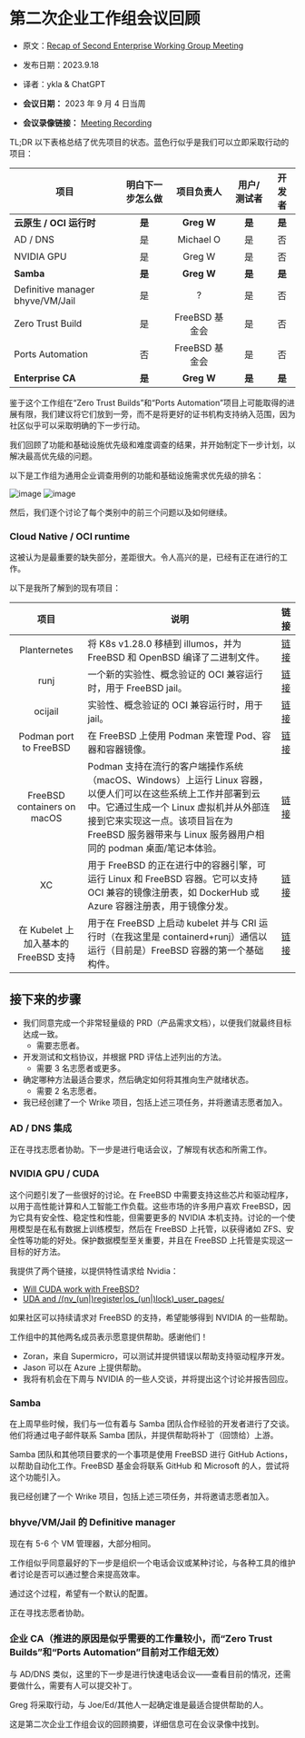 # 第二次企业工作组会议回顾

- 原文：[Recap of Second Enterprise Working Group Meeting](https://freebsdfoundation.org/blog/recap-of-second-enterprise-working-group-meeting/)
- 发布日期：2023.9.18
- 译者：ykla & ChatGPT

- **会议日期：** 2023 年 9 月 4 日当周
- **会议录像链接：** [Meeting Recording](https://youtu.be/rCRi57tdHns)

TL;DR 以下表格总结了优先项目的状态。蓝色行似乎是我们可以立即采取行动的项目：

| 项目                                | 明白下一步怎么做 | 项目负责人           | 用户/测试者       | 开发者         |
| ----------------------------------- | :----------: | :--------------------: | :----------------: | :--------------: |
| **云原生 / OCI 运行时**     | **是**         | **Greg W**      | **是**               | **是**             |
| AD / DNS                            | 是         | Michael O            | 是               | 否             |
| NVIDIA GPU                          | 是         | Greg W               | 是               | 否             |
| **Samba**              | **是**         | **Greg W**              | **是**               | **是**            |
| Definitive manager bhyve/VM/Jail   | 是         | ?                    | 是               | 否             |
| Zero Trust Build                    | 是         | FreeBSD 基金会   | 是               | 否             |
| Ports Automation                    | 否         | FreeBSD 基金会   | 是               | 否             |
| **Enterprise CA**                    | **是**         | **Greg W**               | **是**         | **是**     |


鉴于这个工作组在“Zero Trust Builds”和“Ports Automation”项目上可能取得的进展有限，我们建议将它们放到一旁，而不是将更好的证书机构支持纳入范围，因为社区似乎可以采取明确的下一步行动。

我们回顾了功能和基础设施优先级和难度调查的结果，并开始制定下一步计划，以解决最高优先级的问题。

以下是工作组为通用企业调查用例的功能和基础设施需求优先级的排名：

![image](https://github.com/FreeBSD-Ask/Translated-articles/assets/10327999/3d5b6a72-49f5-43f3-bc7d-0d54cf0b8aed)
![image](https://github.com/FreeBSD-Ask/Translated-articles/assets/10327999/21d03053-e490-483d-903e-26e64e9ebf28)


然后，我们逐个讨论了每个类别中的前三个问题以及如何继续。

### Cloud Native / OCI runtime

这被认为是最重要的缺失部分，差距很大。令人高兴的是，已经有正在进行的工作。

以下是我所了解到的现有项目：


| 项目               | 说明                 | 链接                                 |
|:----------------------:| --------------------------------------- |:---------------------------------------------:|
| Planternetes                         | 将 K8s v1.28.0 移植到 illumos，并为 FreeBSD 和 OpenBSD 编译了二进制文件。                                                                                                                                                                                  | [链接](https://medium.com/@norlin.t/by-the-way-planternetes-kubernetes-v1-28-0-for-illumos-freebsd-and-openbsd-5d57026d6a25) |
| runj                                 | 一个新的实验性、概念验证的 OCI 兼容运行时，用于 FreeBSD jail。                                                                                                                                                                                            | [链接](https://samuel.karp.dev/blog/2021/03/runj-a-new-oci-runtime-for-freebsd-jails/)                                       |
| ocijail                              | 实验性、概念验证的 OCI 兼容运行时，用于 jail。                                                                                                                                                                                                            | [链接](https://www.freshports.org/sysutils/ocijail/)                                                                         |
| Podman port to FreeBSD               | 在 FreeBSD 上使用 Podman 来管理 Pod、容器和容器镜像。                                                                                                                                                                                                     | [链接](https://www.freshports.org/sysutils/podman/)                                                                          |
| FreeBSD containers on macOS          | Podman 支持在流行的客户端操作系统（macOS、Windows）上运行 Linux 容器，以便人们可以在这些系统上工作并部署到云中。它通过生成一个 Linux 虚拟机并从外部连接到它来实现这一点。该项目旨在为 FreeBSD 服务器带来与 Linux 服务器用户相同的 podman 桌面/笔记本体验。 | [链接](https://www.linkedin.com/pulse/freebsd-containers-macos-david-chisnall/)                                              |
| XC                                   | 用于 FreeBSD 的正在进行中的容器引擎，可运行 Linux 和 FreeBSD 容器。它可以支持 OCI 兼容的镜像注册表，如 DockerHub 或 Azure 容器注册表，用于镜像分发。                                                                                                       | [链接](https://github.com/michael-yuji/xc)                                                                                   |
| 在 Kubelet 上加入基本的 FreeBSD 支持 | 用于在 FreeBSD 上启动 kubelet 并与 CRI 运行时（在我这里是 containerd+runj）通信以运行（目前是）FreeBSD 容器的第一个基础构件。                                                                                                                              | [链接](https://github.com/kubernetes/kubernetes/pull/115870)                                                                 |                                                                       |


## 接下来的步骤

- 我们同意完成一个非常轻量级的 PRD（产品需求文档），以便我们就最终目标达成一致。
  - 需要志愿者。
- 开发测试和文档协议，并根据 PRD 评估上述列出的方法。
  - 需要 3 名志愿者或更多。
- 确定哪种方法最适合要求，然后确定如何将其推向生产就绪状态。
  - 需要 2 名志愿者。
- 我已经创建了一个 Wrike 项目，包括上述三项任务，并将邀请志愿者加入。

### AD / DNS 集成

正在寻找志愿者协助。下一步是进行电话会议，了解现有状态和所需工作。

### NVIDIA GPU / CUDA

这个问题引发了一些很好的讨论。在 FreeBSD 中需要支持这些芯片和驱动程序，以用于高性能计算和人工智能工作负载。这些市场的许多用户喜欢 FreeBSD，因为它具有安全性、稳定性和性能，但需要更多的 NVIDIA 本机支持。讨论的一个使用模型是在私有数据上训练模型，然后在 FreeBSD 上托管，以获得诸如 ZFS、安全性等功能的好处。保护数据模型至关重要，并且在 FreeBSD 上托管是实现这一目标的好方法。

我提供了两个链接，以提供特性请求给 Nvidia：

- [Will CUDA work with FreeBSD?](https://forums.developer.nvidia.com/t/will-cuda-work-with-freebsd/926/4)
- [UDA and /(nv_(un|)register|os_(un|)lock)_user_pages/](https://forums.developer.nvidia.com/t/cuda-and-nv-un-register-os-un-lock-user-pages/174678)

如果社区可以持续请求对 FreeBSD 的支持，希望能够得到 NVIDIA 的一些帮助。

工作组中的其他两名成员表示愿意提供帮助。感谢他们！

- Zoran，来自 Supermicro，可以测试并提供错误以帮助支持驱动程序开发。
- Jason 可以在 Azure 上提供帮助。
- 我将有机会在下周与 NVIDIA 的一些人交谈，并将提出这个讨论并报告回应。

### Samba

在上周早些时候，我们与一位有着与 Samba 团队合作经验的开发者进行了交谈。他们将通过电子邮件联系 Samba 团队，并提供帮助将补丁（回馈给）上游。

Samba 团队和其他项目要求的一个事项是使用 FreeBSD 进行 GitHub Actions，以帮助自动化工作。FreeBSD 基金会将联系 GitHub 和 Microsoft 的人，尝试将这个功能引入。

我已经创建了一个 Wrike 项目，包括上述三项任务，并将邀请志愿者加入。

### bhyve/VM/Jail 的 Definitive manager

现在有 5-6 个 VM 管理器，大部分相同。

工作组似乎同意最好的下一步是组织一个电话会议或某种讨论，与各种工具的维护者讨论是否可以通过整合来提高效率。

通过这个过程，希望有一个默认的配置。

正在寻找志愿者协助。

### 企业 CA（推进的原因是似乎需要的工作量较小，而“Zero Trust Builds”和“Ports Automation”目前对工作组无效）

与 AD/DNS 类似，这里的下一步是进行快速电话会议——查看目前的情况，还需要做什么，需要有人可以提交补丁。

Greg 将采取行动，与 Joe/Ed/其他人一起确定谁是最适合提供帮助的人。

这是第二次企业工作组会议的回顾摘要，详细信息可在会议录像中找到。
